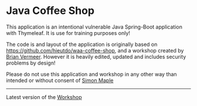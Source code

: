 # Java Coffee Shop

This application is an intentional vulnerable Java Spring-Boot application with Thymeleaf.
It is use for training purposes only!

The code is and layout of the application is originally based on https://github.com/hieutdo/waa-coffee-shop, and a workshop created by [Brian Vermeer](https://brianvermeer.nl).
However it is heavily edited, updated and includes security problems by design!

Please do not use this application and workshop in any other way than intended or without consent of [Simon Maple](https://twitter.com/sjmaple)

---

Latest version of the [Workshop](/workshop/WORKSHOP.md)
